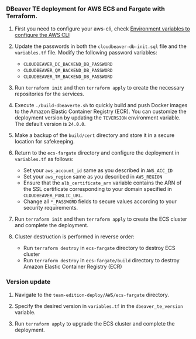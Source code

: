 ### DBeaver TE deployment for AWS ECS and Fargate with Terraform.

1. First you need to configure your aws-cli, check [Environment variables to configure the AWS CLI](https://docs.aws.amazon.com/cli/latest/userguide/cli-configure-envvars.html)

2. Update the passwords in both the `cloudbeaver-db-init.sql` file and the `variables.tf` file. Modify the following password variables:
   - `CLOUDBEAVER_DC_BACKEND_DB_PASSWORD`
   - `CLOUDBEAVER_QM_BACKEND_DB_PASSWORD`
   - `CLOUDBEAVER_TM_BACKEND_DB_PASSWORD`

3. Run `terraform init` and then `terraform apply` to create the necessary repositories for the services.

4. Execute `./build-dbeaverte.sh` to quickly build and push Docker images to the Amazon Elastic Container Registry (ECR). You can customize the deployment version by updating the `TEVERSION` environment variable. The default version is `24.0.0`.

5. Make a backup of the `build/cert` directory and store it in a secure location for safekeeping.

6. Return to the `ecs-fargate` directory and configure the deployment in `variables.tf` as follows:
   - Set your `aws_account_id` same as you described in `AWS_ACC_ID`
   - Set your `aws_region` same as you described in `AWS_REGION`
   - Ensure that the `alb_certificate_arn` variable contains the ARN of the SSL certificate corresponding to your domain specified in `CLOUDBEAVER_PUBLIC_URL`.
   - Change all `*_PASSWORD` fields to secure values according to your security requirements.

7. Run `terraform init` and then `terraform apply` to create the ECS cluster and complete the deployment.

8. Cluster destruction is performed in reverse order:
    - Run `terraform destroy` in `ecs-fargate` directory to destroy ECS cluster
    - Run `terraform destroy` in `ecs-fargate/build` directory to destroy Amazon Elastic Container Registry (ECR)

### Version update

1. Navigate to the `team-edition-deploy/AWS/ecs-fargate` directory.

2. Specify the desired version in  `variables.tf` in the `dbeaver_te_version` variable.

3. Run `terraform apply` to upgrade the ECS cluster and complete the deployment.
